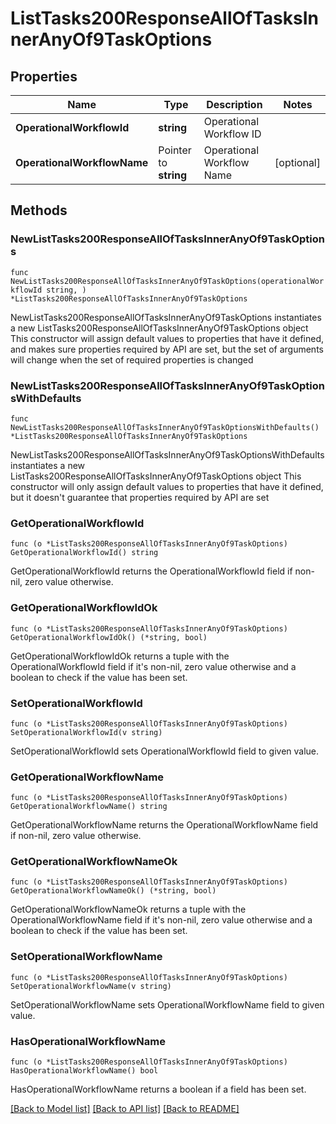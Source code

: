 # ListTasks200ResponseAllOfTasksInnerAnyOf9TaskOptions

## Properties

Name | Type | Description | Notes
------------ | ------------- | ------------- | -------------
**OperationalWorkflowId** | **string** | Operational Workflow ID | 
**OperationalWorkflowName** | Pointer to **string** | Operational Workflow Name | [optional] 

## Methods

### NewListTasks200ResponseAllOfTasksInnerAnyOf9TaskOptions

`func NewListTasks200ResponseAllOfTasksInnerAnyOf9TaskOptions(operationalWorkflowId string, ) *ListTasks200ResponseAllOfTasksInnerAnyOf9TaskOptions`

NewListTasks200ResponseAllOfTasksInnerAnyOf9TaskOptions instantiates a new ListTasks200ResponseAllOfTasksInnerAnyOf9TaskOptions object
This constructor will assign default values to properties that have it defined,
and makes sure properties required by API are set, but the set of arguments
will change when the set of required properties is changed

### NewListTasks200ResponseAllOfTasksInnerAnyOf9TaskOptionsWithDefaults

`func NewListTasks200ResponseAllOfTasksInnerAnyOf9TaskOptionsWithDefaults() *ListTasks200ResponseAllOfTasksInnerAnyOf9TaskOptions`

NewListTasks200ResponseAllOfTasksInnerAnyOf9TaskOptionsWithDefaults instantiates a new ListTasks200ResponseAllOfTasksInnerAnyOf9TaskOptions object
This constructor will only assign default values to properties that have it defined,
but it doesn't guarantee that properties required by API are set

### GetOperationalWorkflowId

`func (o *ListTasks200ResponseAllOfTasksInnerAnyOf9TaskOptions) GetOperationalWorkflowId() string`

GetOperationalWorkflowId returns the OperationalWorkflowId field if non-nil, zero value otherwise.

### GetOperationalWorkflowIdOk

`func (o *ListTasks200ResponseAllOfTasksInnerAnyOf9TaskOptions) GetOperationalWorkflowIdOk() (*string, bool)`

GetOperationalWorkflowIdOk returns a tuple with the OperationalWorkflowId field if it's non-nil, zero value otherwise
and a boolean to check if the value has been set.

### SetOperationalWorkflowId

`func (o *ListTasks200ResponseAllOfTasksInnerAnyOf9TaskOptions) SetOperationalWorkflowId(v string)`

SetOperationalWorkflowId sets OperationalWorkflowId field to given value.


### GetOperationalWorkflowName

`func (o *ListTasks200ResponseAllOfTasksInnerAnyOf9TaskOptions) GetOperationalWorkflowName() string`

GetOperationalWorkflowName returns the OperationalWorkflowName field if non-nil, zero value otherwise.

### GetOperationalWorkflowNameOk

`func (o *ListTasks200ResponseAllOfTasksInnerAnyOf9TaskOptions) GetOperationalWorkflowNameOk() (*string, bool)`

GetOperationalWorkflowNameOk returns a tuple with the OperationalWorkflowName field if it's non-nil, zero value otherwise
and a boolean to check if the value has been set.

### SetOperationalWorkflowName

`func (o *ListTasks200ResponseAllOfTasksInnerAnyOf9TaskOptions) SetOperationalWorkflowName(v string)`

SetOperationalWorkflowName sets OperationalWorkflowName field to given value.

### HasOperationalWorkflowName

`func (o *ListTasks200ResponseAllOfTasksInnerAnyOf9TaskOptions) HasOperationalWorkflowName() bool`

HasOperationalWorkflowName returns a boolean if a field has been set.


[[Back to Model list]](../README.md#documentation-for-models) [[Back to API list]](../README.md#documentation-for-api-endpoints) [[Back to README]](../README.md)


